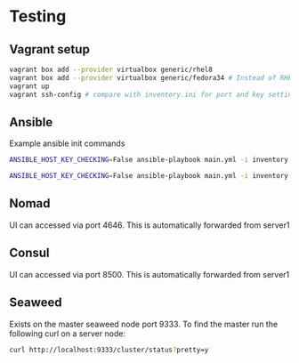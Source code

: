 # Testing

## Vagrant setup

```bash
vagrant box add --provider virtualbox generic/rhel8
vagrant box add --provider virtualbox generic/fedora34 # Instead of RHEL 9 because of package management issues
vagrant up
vagrant ssh-config # compare with inventory.ini for port and key settings
```

## Ansible

Example ansible init commands

```bash
ANSIBLE_HOST_KEY_CHECKING=False ansible-playbook main.yml -i inventory.ini --vault-password-file=~/.vault_pass.txt 

ANSIBLE_HOST_KEY_CHECKING=False ansible-playbook main.yml -i inventory.ini --tags=install_seaweed --vault-password-file=~/.vault_pass.txt 
```

## Nomad

UI can accessed via port 4646. This is automatically forwarded from server1

## Consul

UI can accessed via port 8500. This is automatically forwarded from server1

## Seaweed

Exists on the master seaweed node port 9333. To find the master run the following curl on a server node:

```bash
curl http://localhost:9333/cluster/status?pretty=y
```
